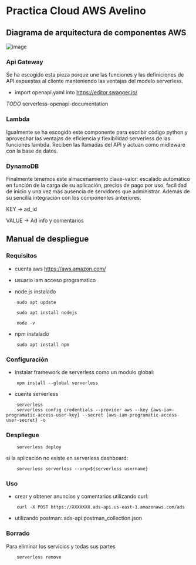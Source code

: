 # Practica Cloud AWS Avelino

## Diagrama de arquitectura de componentes AWS

![image](https://user-images.githubusercontent.com/31881949/183142161-592ad370-4525-4623-bc48-e8415594c598.png)

### Api Gateway
Se ha escogido esta pieza porque une las funciones y las definiciones de API expuestas al cliente manteniendo las ventajas del modelo serverless.

- import openapi.yaml into https://editor.swagger.io/

*TODO* serverless-openapi-documentation

### Lambda
Igualmente se ha escogido este componente para escribir código python y aprovechar las ventajas de eficiencia y flexibilidad serverless de las funciones lambda. Reciben las llamadas del API y actuan como midleware con la base de datos.

### DynamoDB
Finalmente tenemos este almacenamiento clave-valor: escalado automático en función de la carga de su aplicación, precios de pago por uso, facilidad de inicio y una vez más ausencia de servidores que administrar. Además de su sencilla integración con los componentes anteriores. 

KEY -> ad_id

VALUE -> Ad info y comentarios

## Manual de despliegue

### Requisitos
- cuenta aws
    https://aws.amazon.com/
- usuario iam acceso programatico

- node.js instalado
```console
    sudo apt update
```
```console
    sudo apt install nodejs
```
```console
    node -v
```
    
- npm instalado
```console
    sudo apt install npm
```

### Configuración
- instalar framework de serverless como un modulo global:
```console
    npm install --global serverless
```
- cuenta serverless
```console
    serverless
    serverless config credentials --provider aws --key {aws-iam-programatic-access-user-key} --secret {aws-iam-programatic-access-user-secret} -o
```

### Despliegue
```console
    serverless deploy
```
si la aplicación no existe en serverless dashboard:
```console
    serverless serverless --org=${serverless username}
```

### Uso
- crear y obtener anuncios y comentarios utilizando curl:
```console
    curl -X POST https://XXXXXXX.ads-api.us-east-1.amazonaws.com/ads
```

- utilizando postman:
    ads-api.postman_collection.json

### Borrado
Para eliminar los servicios y todas sus partes
```console
    serverless remove
```
